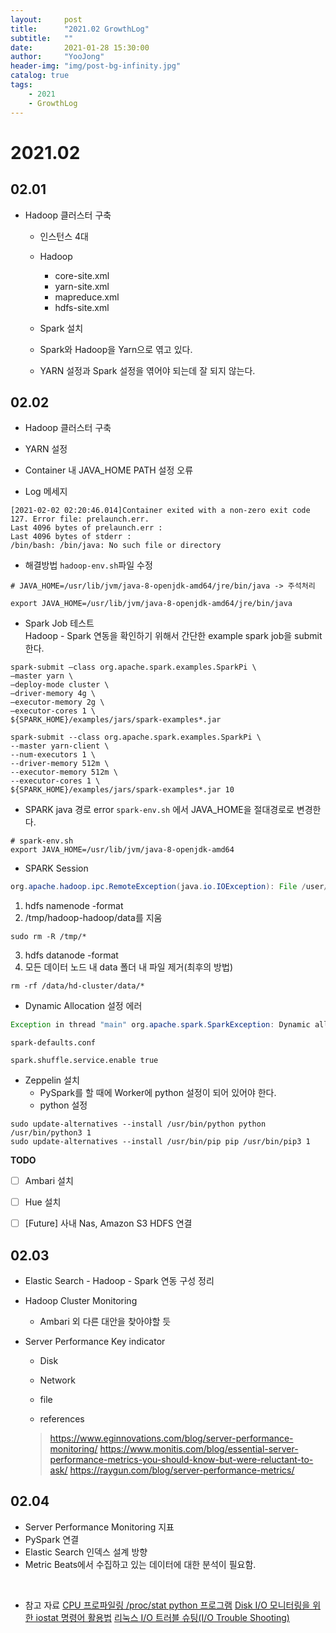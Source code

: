 ```yaml
---
layout:     post
title:      "2021.02 GrowthLog"
subtitle:   ""
date:       2021-01-28 15:30:00
author:     "YooJong"
header-img: "img/post-bg-infinity.jpg"
catalog: true
tags:
    - 2021 
    - GrowthLog
---
```

# 2021.02
## 02.01
- Hadoop 클러스터 구축 
    - 인스턴스 4대 
    - Hadoop 
        - core-site.xml
        - yarn-site.xml
        - mapreduce.xml
        - hdfs-site.xml

    - Spark 설치

    - Spark와 Hadoop을 Yarn으로 엮고 있다.
    - YARN 설정과 Spark 설정을 엮어야 되는데 잘 되지 않는다.

## 02.02
- Hadoop 클러스터 구축
- YARN 설정

- Container 내 JAVA_HOME PATH 설정 오류
- Log 메세지

```
[2021-02-02 02:20:46.014]Container exited with a non-zero exit code 127. Error file: prelaunch.err.
Last 4096 bytes of prelaunch.err :
Last 4096 bytes of stderr :
/bin/bash: /bin/java: No such file or directory
```

- 해결방법
`hadoop-env.sh`파일 수정  

```shell
# JAVA_HOME=/usr/lib/jvm/java-8-openjdk-amd64/jre/bin/java -> 주석처리

export JAVA_HOME=/usr/lib/jvm/java-8-openjdk-amd64/jre/bin/java
```



- Spark Job 테스트  
Hadoop - Spark 연동을 확인하기 위해서 간단한 example spark job을 submit 한다.

``` shell
spark-submit –class org.apache.spark.examples.SparkPi \
–master yarn \
–deploy-mode cluster \
–driver-memory 4g \
–executor-memory 2g \
–executor-cores 1 \
${SPARK_HOME}/examples/jars/spark-examples*.jar

spark-submit --class org.apache.spark.examples.SparkPi \
--master yarn-client \
--num-executors 1 \
--driver-memory 512m \
--executor-memory 512m \
--executor-cores 1 \
${SPARK_HOME}/examples/jars/spark-examples*.jar 10
```

- SPARK java 경로 error
`spark-env.sh` 에서 JAVA_HOME을 절대경로로 변경한다.

```shell
# spark-env.sh
export JAVA_HOME=/usr/lib/jvm/java-8-openjdk-amd64
```

- SPARK Session

```java
org.apache.hadoop.ipc.RemoteException(java.io.IOException): File /user/hadoop/.sparkStaging/application_1612247239787_0001/__spark_libs__675299795277147897.zip could only be written to 0 of the 1 minReplication nodes. There are 3 datanode(s) running and 3 node(s) are excluded in this operation.
```


1. hdfs namenode -format
2. /tmp/hadoop-hadoop/data를 지움

```
sudo rm -R /tmp/*
```

3. hdfs datanode -format
4. 모든 데이터 노드 내 data 폴더 내 파일 제거(최후의 방법)

```
rm -rf /data/hd-cluster/data/*
```

        
- Dynamic Allocation 설정 에러

```java
Exception in thread "main" org.apache.spark.SparkException: Dynamic allocation of executors requires the external shuffle service. You may enable this through spark.shuffle.service.enable
```

`spark-defaults.conf`

```
spark.shuffle.service.enable true
```


- Zeppelin 설치
    - PySpark를 할 때에 Worker에 python 설정이 되어 있어야 한다.
    - python 설정

```shell
sudo update-alternatives --install /usr/bin/python python /usr/bin/python3 1
sudo update-alternatives --install /usr/bin/pip pip /usr/bin/pip3 1
```
    
**TODO**
- [ ] Ambari 설치  
- [ ] Hue 설치 
- [ ] [Future] 사내 Nas, Amazon S3 HDFS 연결 



## 02.03

- Elastic Search - Hadoop - Spark 연동 구성 정리
- Hadoop Cluster Monitoring 
    - Ambari 외 다른 대안을 찾아야할 듯

- Server Performance Key indicator
    - Disk
    - Network
    - file 

    - references
    > https://www.eginnovations.com/blog/server-performance-monitoring/
    > https://www.monitis.com/blog/essential-server-performance-metrics-you-should-know-but-were-reluctant-to-ask/
    > https://raygun.com/blog/server-performance-metrics/


## 02.04
- Server Performance Monitoring 지표
- PySpark 연결
- Elastic Search 인덱스 설계 방향
- Metric Beats에서 수집하고 있는 데이터에 대한 분석이 필요함.  

<br/>  

- 참고 자료
[CPU 프로파일링 /proc/stat python 프로그램](https://jeongchul.tistory.com/613)
[Disk I/O 모니터링을 위한 iostat 명령어 활용법](https://m.blog.naver.com/bumsukoh/221022044759)
[리눅스 I/O 트러블 슈팅(I/O Trouble Shooting)](https://m.blog.naver.com/skddms/221606572303)

